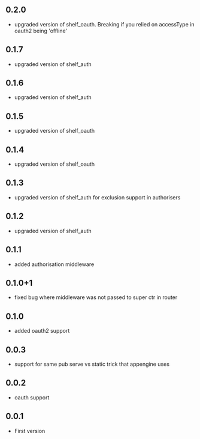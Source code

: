## 0.2.0

* upgraded version of shelf_oauth. Breaking if you relied on accessType in oauth2
being 'offline'

## 0.1.7

* upgraded version of shelf_auth

## 0.1.6

* upgraded version of shelf_auth

## 0.1.5

* upgraded version of shelf_oauth

## 0.1.4

* upgraded version of shelf_oauth

## 0.1.3

* upgraded version of shelf_auth for exclusion support in authorisers

## 0.1.2

* upgraded version of shelf_auth

## 0.1.1

* added authorisation middleware

## 0.1.0+1

* fixed bug where middleware was not passed to super ctr in router

## 0.1.0

* added oauth2 support

## 0.0.3

* support for same pub serve vs static trick that appengine uses

## 0.0.2

* oauth support

## 0.0.1

* First version 
